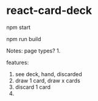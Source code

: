 # react-card-deck

npm start

npm run build

Notes:
page types?
1. 

features:
1. see deck, hand, discarded
2. draw 1 card, draw x cards
3. discard 1 card
4. 